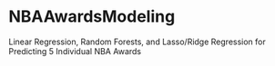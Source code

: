 # NBAAwardsModeling
Linear Regression, Random Forests, and Lasso/Ridge Regression for Predicting 5 Individual NBA Awards
